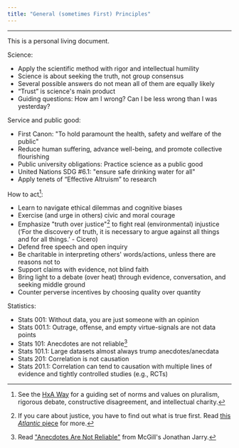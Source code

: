 ```yaml
---
title: "General (sometimes First) Principles"
---
```


------
This is a personal living document.

Science:
- Apply the scientific method with rigor and intellectual humility
- Science is about seeking the truth, not group consensus
- Several possible answers do not mean all of them are equally likely
- “Trust” is science's main product
- Guiding questions: How am I wrong? Can I be less wrong than I was yesterday?

Service and public good:
- First Canon: "To hold paramount the health, safety and welfare of the public"
- Reduce human suffering, advance well-being, and promote collective flourishing
- Public university obligations: Practice science as a public good
- United Nations SDG #6.1: "ensure safe drinking water for all"
- Apply tenets of “Effective Altruism” to research

How to act[^2]:
- Learn to navigate ethical dilemmas and cognitive biases
- Exercise (and urge in others) civic and moral courage
- Emphasize "truth over justice"[^1] to fight real (environmental) injustice (‘For the discovery of truth, it is necessary to argue against all things and for all things.’ - Cicero)
- Defend free speech and open inquiry
- Be charitable in interpreting others' words/actions, unless there are reasons not to
- Support claims with evidence, not blind faith
- Bring light to a debate (over heat) through evidence, conversation, and seeking middle ground
- Counter perverse incentives by choosing quality over quantity

Statistics:
- Stats 001: Without data, you are just someone with an opinion
- Stats 001.1: Outrage, offense, and empty virtue-signals are not data points
- Stats 101: Anecdotes are not reliable[^3] 
- Stats 101.1: Large datasets almost always trump anecdotes/anecdata
- Stats 201: Correlation is not causation
- Stats 201.1: Correlation can tend to causation with multiple lines of evidence and tightly controlled studies (e.g., RCTs)

[^1]: If you care about justice, you have to find out what is true first. Read [this *Atlantic* piece](https://www.theatlantic.com/ideas/archive/2018/11/academics-truth-justice/574165/) for more.

[^2]: See the [HxA Way](https://heterodoxacademy.org/library/the-hxa-way/) for a guiding set of norms and values on pluralism, rigorous debate, constructive disagreement, and intellectual charity.

[^3]: Read ["Anecdotes Are Not Reliable"](https://www.mcgill.ca/oss/article/tips-better-thinking-anecdotes-are-not-reliable) from McGill's Jonathan Jarry.
